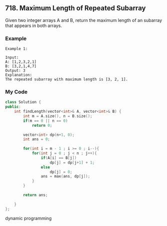 ## 718. Maximum Length of Repeated Subarray

Given two integer arrays A and B, return the maximum length of an subarray that appears in both arrays.


### Example
```
Example 1:

Input:
A: [1,2,3,2,1]
B: [3,2,1,4,7]
Output: 3
Explanation: 
The repeated subarray with maximum length is [3, 2, 1].
```

### My Code
```c++
class Solution {
public:
    int findLength(vector<int>& A, vector<int>& B) {
        int m = A.size(), n = B.size();
        if(m == 0 || n == 0)
            return 0;
        
        vector<int> dp(n+1, 0);
        int ans = 0;
        
        for(int i = m - 1 ; i >= 0 ; i--){
            for(int j = 0 ; j < n ; j++){
                if(A[i] == B[j])
                    dp[j] = dp[j+1] + 1;
                else
                    dp[j] = 0;
                ans = max(ans, dp[j]);
            }
        }
        
        return ans;
        
    }
};
```
dynamic programming


